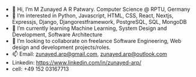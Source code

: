 - 👋 Hi, I’m M Zunayed A R Patwary. Computer Science @ RPTU, Germany 
- 👀 I’m interested in Python, Javascript, HTML, CSS, React, Nextjs, Expressjs, Django, Djangorestframework, PostgreSQL, SQL, MongoDB
- 🌱 I’m currently learning Machine Learning, System Design and Development, Software Architecture
- 💞️ I’m looking to collaborate on freelance Software Engineering, Web design and development projects/roles.
- 📫 Email: zunayed.arp@gmail.com, zunayed.arp@outlook.com
- Linkedin: https://www.linkedin.com/in/zunayed-arp/
- cell: +49 152 03167713

<!---
zunayed-arp/zunayed-arp is a ✨ special ✨ repository because its `README.md` (this file) appears on your GitHub profile.
You can click the Preview link to take a look at your changes.
--->
